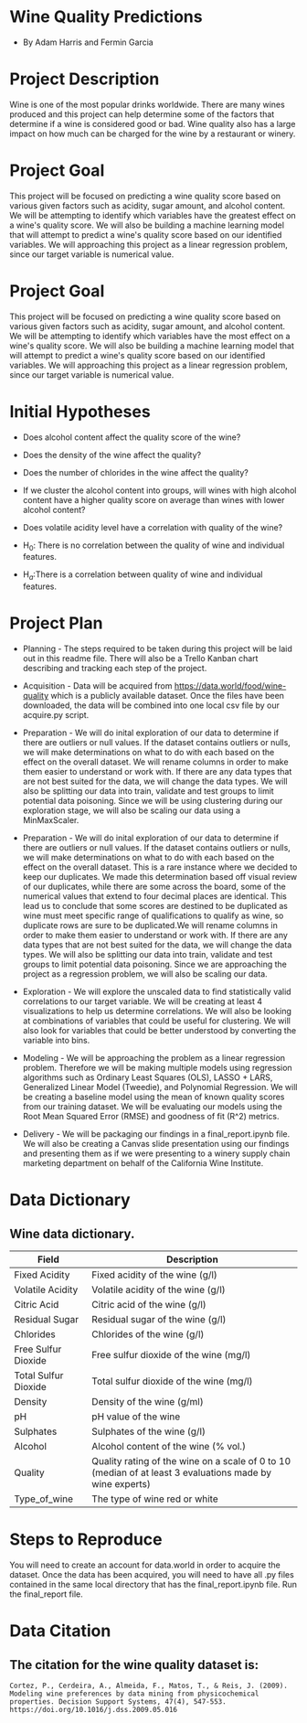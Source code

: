 # Wine Quality Predictions
- By Adam Harris and Fermin Garcia


# Project Description

Wine is one of the most popular drinks worldwide. There are many wines produced and this project can help determine some of the factors that determine if a wine is considered good or bad. Wine quality also has a large impact on how much can be charged for the wine by a restaurant or winery.


# Project Goal

This project will be focused on predicting a wine quality score based on various given factors such as acidity, sugar amount, and alcohol content. We will be attempting to identify which variables have the greatest effect on a wine's quality score. We will also be building a machine learning model that will attempt to predict a wine's quality score based on our identified variables. We will approaching this project as a linear regression problem, since our target variable is numerical value.


# Project Goal

This project will be focused on predicting a wine quality score based on various given factors such as acidity, sugar amount, and alcohol content. We will be attempting to identify which variables have the most effect on a wine's quality score. We will also be building a machine learning model that will attempt to predict a wine's quality score based on our identified variables. We will approaching this project as a linear regression problem, since our target variable is numerical value.


# Initial Hypotheses

- Does alcohol content affect the quality score of the wine?
- Does the density of the wine affect the quality?
- Does the number of chlorides in the wine affect the quality?
- If we cluster the alcohol content into groups, will wines with high alcohol content have a higher quality score on average than wines with lower alcohol content?
- Does volatile acidity level have a correlation with quality of the wine?

- H$_0$: There is no correlation between the quality of wine and individual features.
- H$_a$:There is a correlation between quality of wine and individual features. 


# Project Plan

- Planning - The steps required to be taken during this project will be laid out in this readme file. There will also be a Trello Kanban chart describing and tracking each step of the project.

- Acquisition - Data will be acquired from https://data.world/food/wine-quality which is a publicly available dataset. Once the files have been downloaded, the data will be combined into one local csv file by our acquire.py script.

- Preparation - We will do inital exploration of our data to determine if there are outliers or null values. If the dataset contains outliers or nulls, we will make determinations on what to do with each based on the effect on the overall dataset. We will rename columns in order to make them easier to understand or work with. If there are any data types that are not best suited for the data, we will change the data types. We will also be splitting our data into train, validate and test groups to limit potential data poisoning. Since we will be using clustering during our exploration stage, we will also be scaling our data using a MinMaxScaler.

- Preparation - We will do inital exploration of our data to determine if there are outliers or null values. If the dataset contains outliers or nulls, we will make determinations on what to do with each based on the effect on the overall dataset. This is a rare instance where we decided to keep our duplicates. We made this determination based off visual review of our duplicates, while there are some across the board, some of the numerical values that extend to four decimal places are identical. This lead us to conclude that some scores are destined to be duplicated as wine must meet specific range of qualifications to qualify as wine, so duplicate rows are sure to be duplicated.We will rename columns in order to make them easier to understand or work with. If there are any data types that are not best suited for the data, we will change the data types. We will also be splitting our data into train, validate and test groups to limit potential data poisoning. Since we are approaching the project as a regression problem, we will also be scaling our data.

- Exploration - We will explore the unscaled data to find statistically valid correlations to our target variable. We will be creating at least 4 visualizations to help us determine correlations. We will also be looking at combinations of variables that could be useful for clustering. We will also look for variables that could be better understood by converting the variable into bins.

- Modeling - We will be approaching the problem as a linear regression problem. Therefore we will be making multiple models using regression algorithms such as Ordinary Least Squares (OLS), LASSO + LARS, Generalized Linear Model (Tweedie), and Polynomial Regression. We will be creating a baseline model using the mean of known quality scores from our training dataset. We will be evaluating our models using the Root Mean Squared Error (RMSE) and goodness of fit (R^2) metrics.

- Delivery - We will be packaging our findings in a final_report.ipynb file. We will also be creating a Canvas slide presentation using our findings and presenting them as if we were presenting to a winery supply chain marketing department on behalf of the California Wine Institute.


# Data Dictionary

## Wine data dictionary.

| Field                 | Description                                                       |
|-----------------------|-------------------------------------------------------------------|
| Fixed Acidity         | Fixed acidity of the wine (g/l)                                    |
| Volatile Acidity      | Volatile acidity of the wine (g/l)                                 |
| Citric Acid           | Citric acid of the wine (g/l)                                      |
| Residual Sugar        | Residual sugar of the wine (g/l)                                   |
| Chlorides             | Chlorides of the wine (g/l)                                        |
| Free Sulfur Dioxide   | Free sulfur dioxide of the wine (mg/l)                             |
| Total Sulfur Dioxide  | Total sulfur dioxide of the wine (mg/l)                            |
| Density               | Density of the wine (g/ml)                                         |
| pH                    | pH value of the wine                                               |
| Sulphates             | Sulphates of the wine (g/l)                                        |
| Alcohol               | Alcohol content of the wine (% vol.)                               |
| Quality               | Quality rating of the wine on a scale of 0 to 10 (median of at least 3 evaluations made by wine experts) |
| Type_of_wine          | The type of wine red or white                                      |


# Steps to Reproduce

You will need to create an account for data.world in order to acquire the dataset. Once the data has been acquired, you will need to have all .py files contained in the same local directory that has the final_report.ipynb file. Run the final_report file.


# Data Citation 

## The citation for the wine quality dataset is:

	Cortez, P., Cerdeira, A., Almeida, F., Matos, T., & Reis, J. (2009). Modeling wine preferences by data mining from physicochemical properties. Decision Support Systems, 47(4), 547-553. https://doi.org/10.1016/j.dss.2009.05.016